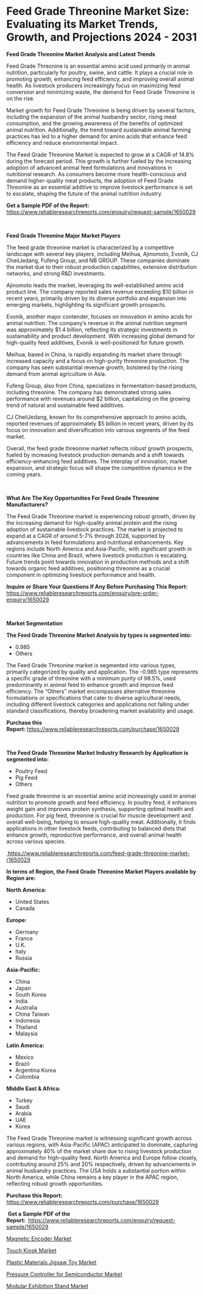 <p><h1>Feed Grade Threonine Market Size: Evaluating its Market Trends, Growth, and Projections 2024 - 2031</h1></p><p><strong>Feed Grade Threonine Market Analysis and Latest Trends</strong></p>
<p><p>Feed Grade Threonine is an essential amino acid used primarily in animal nutrition, particularly for poultry, swine, and cattle. It plays a crucial role in promoting growth, enhancing feed efficiency, and improving overall animal health. As livestock producers increasingly focus on maximizing feed conversion and minimizing waste, the demand for Feed Grade Threonine is on the rise.</p><p>Market growth for Feed Grade Threonine is being driven by several factors, including the expansion of the animal husbandry sector, rising meat consumption, and the growing awareness of the benefits of optimized animal nutrition. Additionally, the trend toward sustainable animal farming practices has led to a higher demand for amino acids that enhance feed efficiency and reduce environmental impact.</p><p>The Feed Grade Threonine Market is expected to grow at a CAGR of 14.8% during the forecast period. This growth is further fueled by the increasing adoption of advanced animal feed formulations and innovations in nutritional research. As consumers become more health-conscious and demand higher-quality meat products, the adoption of Feed Grade Threonine as an essential additive to improve livestock performance is set to escalate, shaping the future of the animal nutrition industry.</p></p>
<p><strong>Get a Sample PDF of the Report:&nbsp;</strong> <a href="https://www.reliableresearchreports.com/enquiry/request-sample/1650029?utm_campaign=34&utm_medium=2&utm_source=Github&utm_content=ia&utm_term=18102024&utm_id=feed-grade-threonine">https://www.reliableresearchreports.com/enquiry/request-sample/1650029</a></p>
<p>&nbsp;</p>
<p><strong>Feed Grade Threonine Major Market Players</strong></p>
<p><p>The feed grade threonine market is characterized by a competitive landscape with several key players, including Meihua, Ajinomoto, Evonik, CJ CheilJedang, Fufeng Group, and NB GROUP. These companies dominate the market due to their robust production capabilities, extensive distribution networks, and strong R&D investments.</p><p>Ajinomoto leads the market, leveraging its well-established amino acid product line. The company reported sales revenue exceeding $10 billion in recent years, primarily driven by its diverse portfolio and expansion into emerging markets, highlighting its significant growth prospects.</p><p>Evonik, another major contender, focuses on innovation in amino acids for animal nutrition. The company’s revenue in the animal nutrition segment was approximately $1.4 billion, reflecting its strategic investments in sustainability and product development. With increasing global demand for high-quality feed additives, Evonik is well-positioned for future growth.</p><p>Meihua, based in China, is rapidly expanding its market share through increased capacity and a focus on high-purity threonine production. The company has seen substantial revenue growth, bolstered by the rising demand from animal agriculture in Asia.</p><p>Fufeng Group, also from China, specializes in fermentation-based products, including threonine. The company has demonstrated strong sales performance with revenues around $2 billion, capitalizing on the growing trend of natural and sustainable feed additives.</p><p>CJ CheilJedang, known for its comprehensive approach to amino acids, reported revenues of approximately $5 billion in recent years, driven by its focus on innovation and diversification into various segments of the feed market.</p><p>Overall, the feed grade threonine market reflects robust growth prospects, fueled by increasing livestock production demands and a shift towards efficiency-enhancing feed additives. The interplay of innovation, market expansion, and strategic focus will shape the competitive dynamics in the coming years.</p></p>
<p>&nbsp;</p>
<p><strong>What Are The Key Opportunities For Feed Grade Threonine Manufacturers?</strong></p>
<p><p>The Feed Grade Threonine market is experiencing robust growth, driven by the increasing demand for high-quality animal protein and the rising adoption of sustainable livestock practices. The market is projected to expand at a CAGR of around 5-7% through 2028, supported by advancements in feed formulations and nutritional enhancements. Key regions include North America and Asia-Pacific, with significant growth in countries like China and Brazil, where livestock production is escalating. Future trends point towards innovation in production methods and a shift towards organic feed additives, positioning threonine as a crucial component in optimizing livestock performance and health.</p></p>
<p><strong>Inquire or Share Your Questions If Any Before Purchasing This Report:</strong> <a href="https://www.reliableresearchreports.com/enquiry/pre-order-enquiry/1650029?utm_campaign=34&utm_medium=2&utm_source=Github&utm_content=ia&utm_term=18102024&utm_id=feed-grade-threonine">https://www.reliableresearchreports.com/enquiry/pre-order-enquiry/1650029</a></p>
<p>&nbsp;</p>
<p><strong>Market Segmentation</strong></p>
<p><strong>The Feed Grade Threonine Market Analysis by types is segmented into:</strong></p>
<p><ul><li>0.985</li><li>Others</li></ul></p>
<p><p>The Feed Grade Threonine market is segmented into various types, primarily categorized by quality and application. The -0.985 type represents a specific grade of threonine with a minimum purity of 98.5%, used predominantly in animal feed to enhance growth and improve feed efficiency. The “Others” market encompasses alternative threonine formulations or specifications that cater to diverse agricultural needs, including different livestock categories and applications not falling under standard classifications, thereby broadening market availability and usage.</p></p>
<p><strong>Purchase this Report:&nbsp;</strong><a href="https://www.reliableresearchreports.com/purchase/1650029?utm_campaign=34&utm_medium=2&utm_source=Github&utm_content=ia&utm_term=18102024&utm_id=feed-grade-threonine">https://www.reliableresearchreports.com/purchase/1650029</a></p>
<p>&nbsp;</p>
<p><strong>The Feed Grade Threonine Market Industry Research by Application is segmented into:</strong></p>
<p><ul><li>Poultry Feed</li><li>Pig Feed</li><li>Others</li></ul></p>
<p><p>Feed grade threonine is an essential amino acid increasingly used in animal nutrition to promote growth and feed efficiency. In poultry feed, it enhances weight gain and improves protein synthesis, supporting optimal health and production. For pig feed, threonine is crucial for muscle development and overall well-being, helping to ensure high-quality meat. Additionally, it finds applications in other livestock feeds, contributing to balanced diets that enhance growth, reproductive performance, and overall animal health across various species.</p></p>
<p><a href="https://www.reliableresearchreports.com/feed-grade-threonine-market-r1650029?utm_campaign=34&utm_medium=2&utm_source=Github&utm_content=ia&utm_term=18102024&utm_id=feed-grade-threonine">&nbsp;https://www.reliableresearchreports.com/feed-grade-threonine-market-r1650029</a></p>
<p><strong>In terms of Region, the Feed Grade Threonine Market Players available by Region are:</strong></p>
<p>
    <p> <strong> North America: </strong>
        <ul>
            <li>United States</li>
            <li>Canada</li>
        </ul>
        </p> 
    <p> <strong> Europe: </strong>
        <ul>
            <li>Germany</li>
            <li>France</li>
            <li>U.K.</li>
            <li>Italy</li>
            <li>Russia</li>
        </ul>
        </p> 
    <p> <strong> Asia-Pacific: </strong>
        <ul>
            <li>China</li>
            <li>Japan</li>
            <li>South Korea</li>
            <li>India</li>
            <li>Australia</li>
            <li>China Taiwan</li>
            <li>Indonesia</li>
            <li>Thailand</li>
            <li>Malaysia</li>
        </ul>
        </p> 
    <p> <strong> Latin America: </strong>
        <ul>
            <li>Mexico</li>
            <li>Brazil</li>
            <li>Argentina Korea</li>
            <li>Colombia</li>
        </ul>
        </p> 
    <p> <strong> Middle East & Africa: </strong>
        <ul>
            <li>Turkey</li>
            <li>Saudi</li>
            <li>Arabia</li>
            <li>UAE</li>
            <li>Korea</li>
        </ul>
    </p>
    </p>
<p><p>The Feed Grade Threonine market is witnessing significant growth across various regions, with Asia-Pacific (APAC) anticipated to dominate, capturing approximately 40% of the market share due to rising livestock production and demand for high-quality feed. North America and Europe follow closely, contributing around 25% and 20% respectively, driven by advancements in animal husbandry practices. The USA holds a substantial portion within North America, while China remains a key player in the APAC region, reflecting robust growth opportunities.</p></p>
<p><strong>Purchase this Report: </strong><a href="https://www.reliableresearchreports.com/purchase/1650029?utm_campaign=34&utm_medium=2&utm_source=Github&utm_content=ia&utm_term=18102024&utm_id=feed-grade-threonine">https://www.reliableresearchreports.com/purchase/1650029</a></p>
<p>&nbsp;<strong>Get a Sample PDF of the Report:&nbsp;&nbsp;</strong><a href="https://www.reliableresearchreports.com/enquiry/request-sample/1650029?utm_campaign=34&utm_medium=2&utm_source=Github&utm_content=ia&utm_term=18102024&utm_id=feed-grade-threonine">https://www.reliableresearchreports.com/enquiry/request-sample/1650029</a></p>
<p><strong></strong></p>
<p><p><a href="https://issuu.com/reportprime-2/docs/magnetic-encoder-market-size-2030.p_8f4792bbd9fef7?utm_campaign=34&utm_medium=2&utm_source=Github&utm_content=ia&utm_term=18102024&utm_id=feed-grade-threonine">Magnetic Encoder Market</a></p><p><a href="https://www.linkedin.com/pulse/strategic-forecast-touch-kiosk-market-growth-trends-size-cnvhc?utm_campaign=34&utm_medium=2&utm_source=Github&utm_content=ia&utm_term=18102024&utm_id=feed-grade-threonine">Touch Kiosk Market</a></p><p><a href="https://github.com/fannklhimesu/Market-Research-Report-List-1/blob/main/plastic-materials-jigsaw-toy-market.md?utm_campaign=34&utm_medium=2&utm_source=Github&utm_content=ia&utm_term=18102024&utm_id=feed-grade-threonine">Plastic Materials Jigsaw Toy Market</a></p><p><a href="https://github.com/avilarotedlowkog/Market-Research-Report-List-1/blob/main/pressure-controller-for-semiconductor-market.md?utm_campaign=34&utm_medium=2&utm_source=Github&utm_content=ia&utm_term=18102024&utm_id=feed-grade-threonine">Pressure Controller for Semiconductor Market</a></p><p><a href="https://www.linkedin.com/pulse/modular-exhibition-stand-market-growth-segmentation-regional-siqbc?utm_campaign=34&utm_medium=2&utm_source=Github&utm_content=ia&utm_term=18102024&utm_id=feed-grade-threonine">Modular Exhibition Stand Market</a></p></p>
